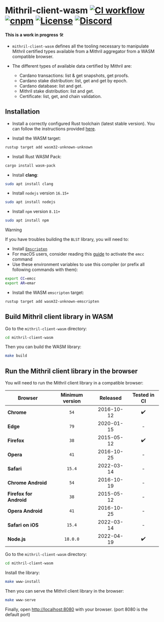# Mithril-client-wasm [![CI workflow](https://github.com/input-output-hk/mithril/actions/workflows/ci.yml/badge.svg)](https://github.com/input-output-hk/mithril/actions/workflows/ci.yml) [![cnpm](https://img.shields.io/npm/v/@mithril-dev/mithril-client-wasm.svg)](https://www.npmjs.com/package/@mithril-dev/mithril-client-wasm) [![License](https://img.shields.io/badge/license-Apache%202.0-blue?style=flat-square)](https://github.com/input-output-hk/mithril/blob/main/LICENSE) [![Discord](https://img.shields.io/discord/500028886025895936.svg?logo=discord&style=flat-square)](https://discord.gg/5kaErDKDRq)

**This is a work in progress** 🛠

- `mithril-client-wasm` defines all the tooling necessary to manipulate Mithril certified types available from a Mithril aggregator from a WASM compatible browser.

- The different types of available data certified by Mithril are:
  - Cardano transactions: list & get snapshots, get proofs.
  - Cardano stake distribution: list, get and get by epoch.
  - Cardano database: list and get.
  - Mithril stake distribution: list and get.
  - Certificate: list, get, and chain validation.

## Installation

- Install a correctly configured Rust toolchain (latest stable version). You can follow the instructions provided [here](https://www.rust-lang.org/learn/get-started).

- Install the WASM target:

```bash
rustup target add wasm32-unknown-unknown
```

- Install Rust WASM Pack:

```bash
cargo install wasm-pack
```

- Install **clang**:

```bash
sudo apt install clang
```

- Install `nodejs` version `16.15+`

```bash
sudo apt install nodejs
```

- Install `npm` version `8.11+`

```bash
sudo apt install npm
```

> [!WARNING]
> If you have troubles building the `BLST` library, you will need to:
>
> - Install [`Emscripten`](https://emscripten.org/docs/getting_started/downloads.html)
> - For macOS users, consider reading this [guide](https://github.com/emscripten-core/emscripten/issues/5696) to activate the `emcc` command
> - Use these environment variables to use this compiler (or prefix all following commands with them):
>
> ```bash
> export CC=emcc
> export AR=emar
> ```
>
> - Install the WASM `emscripten` target:
>
> ```bash
> rustup target add wasm32-unknown-emscripten
> ```

## Build Mithril client library in WASM

Go to the `mithril-client-wasm` directory:

```bash
cd mithril-client-wasm
```

Then you can build the WASM library:

```bash
make build
```

## Run the Mithril client library in the browser

You will need to run the Mithril client library in a compatible browser:

| Browser                 | Minimum version |  Released  |    Tested in CI    |
| ----------------------- | :-------------: | :--------: | :----------------: |
| **Chrome**              |      `54`       | 2016-10-12 | :heavy_check_mark: |
| **Edge**                |      `79`       | 2020-01-15 |         -          |
| **Firefox**             |      `38`       | 2015-05-12 | :heavy_check_mark: |
| **Opera**               |      `41`       | 2016-10-25 |         -          |
| **Safari**              |     `15.4`      | 2022-03-14 |         -          |
| **Chrome Android**      |      `54`       | 2016-10-19 |         -          |
| **Firefox for Android** |      `38`       | 2015-05-12 |         -          |
| **Opera Android**       |      `41`       | 2016-10-25 |         -          |
| **Safari on iOS**       |     `15.4`      | 2022-03-14 |         -          |
| **Node.js**             |    `18.0.0`     | 2022-04-19 | :heavy_check_mark: |

Go to the `mithril-client-wasm` directory:

```bash
cd mithril-client-wasm
```

Install the library:

```bash
make www-install
```

Then you can serve the Mithril client library in the browser:

```bash
make www-serve
```

Finally, open [http://localhost:8080](http://localhost:8080) with your browser. (port 8080 is the default port)
